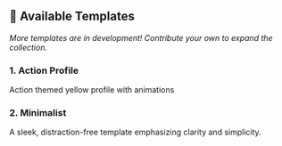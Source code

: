 ## 🎯 Available Templates

*More templates are in development! Contribute your own to expand the collection.*

### 1. Action Profile
Action themed yellow profile with animations

### 2. Minimalist
A sleek, distraction-free template emphasizing clarity and simplicity.